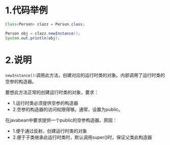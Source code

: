 # 1.代码举例

```java
Class<Person> clazz = Person.class;

Person obj = clazz.newInstance();
System.out.println(obj);
```

# 2.说明
`newInstance()`:调用此方法，创建对应的运行时类的对象。内部调用了运行时类的空参的构造器。

要想此方法正常的创建运行时类的对象，要求：
* 1.运行时类必须提供空参的构造器
* 2.空参的构造器的访问权限得够。通常，设置为public。


在javabean中要求提供一个public的空参构造器。原因：
* 1.便于通过反射，创建运行时类的对象
* 2.便于子类继承此运行时类时，默认调用super()时，保证父类此构造器





